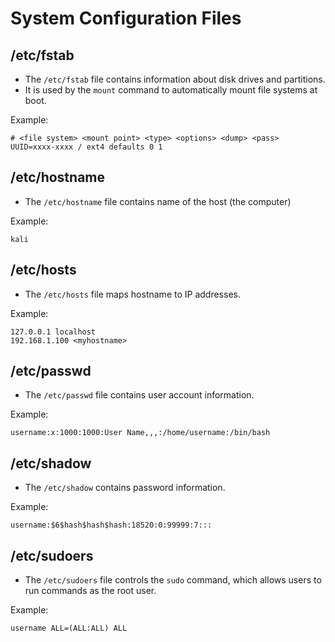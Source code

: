 # System Configuration Files

## /etc/fstab

- The `/etc/fstab` file contains information about disk drives and partitions.
- It is used by the `mount` command to automatically mount file systems at boot.

Example:

```
# <file system> <mount point> <type> <options> <dump> <pass>
UUID=xxxx-xxxx / ext4 defaults 0 1
```

## /etc/hostname

- The `/etc/hostname` file contains name of the host (the computer)

Example:

```
kali
```

## /etc/hosts

- The `/etc/hosts` file maps hostname to IP addresses.

Example:

```
127.0.0.1 localhost
192.168.1.100 <myhostname>
```

## /etc/passwd

- The `/etc/passwd` file contains user account information.

Example:

```
username:x:1000:1000:User Name,,,:/home/username:/bin/bash
```

## /etc/shadow

- The `/etc/shadow` contains password information.

Example:

```
username:$6$hash$hash$hash:18520:0:99999:7:::
```

## /etc/sudoers

- The `/etc/sudoers` file controls the `sudo` command, which allows users to run commands as the root user.

Example:

```
username ALL=(ALL:ALL) ALL
```
